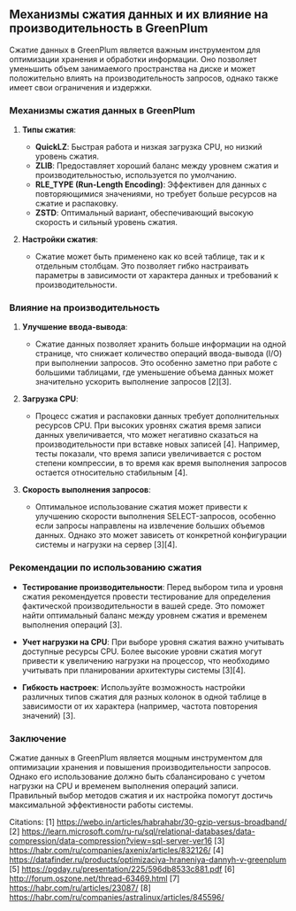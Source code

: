 ## Механизмы сжатия данных и их влияние на производительность в GreenPlum

Сжатие данных в GreenPlum является важным инструментом для оптимизации хранения и обработки информации. Оно позволяет уменьшить объем занимаемого пространства на диске и может положительно влиять на производительность запросов, однако также имеет свои ограничения и издержки.

### Механизмы сжатия данных в GreenPlum

1. **Типы сжатия**:
   - **QuickLZ**: Быстрая работа и низкая загрузка CPU, но низкий уровень сжатия.
   - **ZLIB**: Предоставляет хороший баланс между уровнем сжатия и производительностью, используется по умолчанию.
   - **RLE_TYPE (Run-Length Encoding)**: Эффективен для данных с повторяющимися значениями, но требует больше ресурсов на сжатие и распаковку.
   - **ZSTD**: Оптимальный вариант, обеспечивающий высокую скорость и сильный уровень сжатия.

2. **Настройки сжатия**:
   - Сжатие может быть применено как ко всей таблице, так и к отдельным столбцам. Это позволяет гибко настраивать параметры в зависимости от характера данных и требований к производительности.

### Влияние на производительность

1. **Улучшение ввода-вывода**:
   - Сжатие данных позволяет хранить больше информации на одной странице, что снижает количество операций ввода-вывода (I/O) при выполнении запросов. Это особенно заметно при работе с большими таблицами, где уменьшение объема данных может значительно ускорить выполнение запросов [2][3].

2. **Загрузка CPU**:
   - Процесс сжатия и распаковки данных требует дополнительных ресурсов CPU. При высоких уровнях сжатия время записи данных увеличивается, что может негативно сказаться на производительности при вставке новых записей [4]. Например, тесты показали, что время записи увеличивается с ростом степени компрессии, в то время как время выполнения запросов остается относительно стабильным [4].

3. **Скорость выполнения запросов**:
   - Оптимальное использование сжатия может привести к улучшению скорости выполнения SELECT-запросов, особенно если запросы направлены на извлечение больших объемов данных. Однако это может зависеть от конкретной конфигурации системы и нагрузки на сервер [3][4].

### Рекомендации по использованию сжатия

- **Тестирование производительности**: Перед выбором типа и уровня сжатия рекомендуется провести тестирование для определения фактической производительности в вашей среде. Это поможет найти оптимальный баланс между уровнем сжатия и временем выполнения операций [3].
  
- **Учет нагрузки на CPU**: При выборе уровня сжатия важно учитывать доступные ресурсы CPU. Более высокие уровни сжатия могут привести к увеличению нагрузки на процессор, что необходимо учитывать при планировании архитектуры системы [3][4].

- **Гибкость настроек**: Используйте возможность настройки различных типов сжатия для разных колонок в одной таблице в зависимости от их характера (например, частота повторения значений) [3].

### Заключение

Сжатие данных в GreenPlum является мощным инструментом для оптимизации хранения и повышения производительности запросов. Однако его использование должно быть сбалансировано с учетом нагрузки на CPU и временем выполнения операций записи. Правильный выбор методов сжатия и их настройка помогут достичь максимальной эффективности работы системы.

Citations:
[1] https://webo.in/articles/habrahabr/30-gzip-versus-broadband/
[2] https://learn.microsoft.com/ru-ru/sql/relational-databases/data-compression/data-compression?view=sql-server-ver16
[3] https://habr.com/ru/companies/axenix/articles/832126/
[4] https://datafinder.ru/products/optimizaciya-hraneniya-dannyh-v-greenplum
[5] https://pgday.ru/presentation/225/596db8533c881.pdf
[6] http://forum.oszone.net/thread-63469.html
[7] https://habr.com/ru/articles/23087/
[8] https://habr.com/ru/companies/astralinux/articles/845596/